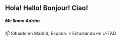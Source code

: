 ## Hola! Hello! Bonjour! Ciao!

  ##### Me llamo Adrián


  📫 Situado en Madrid, España.
⚡ Estudiando en U-TAD
